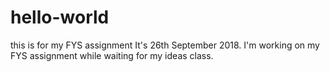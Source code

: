 # hello-world
this is for my FYS assignment 
It's 26th September 2018. I'm working on my FYS assignment while waiting for my ideas class.
